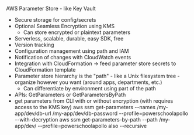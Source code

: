 AWS Parameter Store - like Key Vault
- Secure storage for config/secrets 
- Optional Seamless Encryption using KMS
  - Can store encrypted or plaintext parameters
- Serverless, scalable, durable, easy SDK, free
- Version tracking
- Configuration management using path and IAM
- Notification of changes with CloudWatch events
- Integration with CloudFormation -> feed parameter store secrets to CloudFormation template
- Parameter store hierarchy is the "path" - like a Unix filesystem tree - organize however you want (around apps, departments, etc.)
  - Can differentiate by environment using part of the path
- APIs: GetParameters or GetParametersByPath
- get parameters from CLI with or without encryption (with requires access to the KMS key)
  aws ssm get-parameters --names /my-app/dev/db-url /my-app/dev/db-password --profile=powerschoolapollo --with-decryption
  aws ssm get-parameters-by-path --path /my-app/dev/ --profile=powerschoolapollo
  also --recursive
